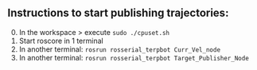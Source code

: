 ## Instructions to start publishing trajectories:

0. In the workspace > execute ```sudo ./cpuset.sh```
1. Start roscore in 1 terminal
2. In another terminal: ``` rosrun rosserial_terpbot Curr_Vel_node ```
3. In another terminal: ``` rosrun rosserial_terpbot Target_Publisher_Node ```
